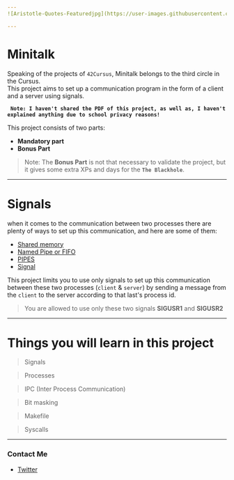 ```yaml
---
![Aristotle-Quotes-Featuredjpg](https://user-images.githubusercontent.com/49293816/210177590-ddeda375-331b-44a2-a766-4e9153250a7a.jpeg)

---
```


# Minitalk

Speaking of the projects of `42Cursus`, Minitalk belongs to the third circle in the Cursus. <br/>
This project aims to set up a communication program in the form of a client and a server using signals.

**``` Note: I haven't shared the PDF of this project, as well as, I haven't explained anything due to school privacy reasons!```**

This project consists of two parts:
- **Mandatory part**
- **Bonus Part**

> Note: The **Bonus Part** is not that necessary to validate the project, but it gives some extra XPs and days for the **`The Blackhole`**.

---

# Signals

when it comes to the communication between two processes there are plenty of ways to set up this communication, and here are some of them:
- [Shared memory](https://www.geeksforgeeks.org/ipc-shared-memory/)
- [Named Pipe or FIFO](https://www.geeksforgeeks.org/named-pipe-fifo-example-c-program/)
- [PIPES](https://www.ibm.com/docs/en/aix/7.1?topic=io-working-pipes)
- [Signal](https://www.geeksforgeeks.org/signals-c-language/)

This project limits you to use only signals to set up this communication between these two processes (`client` & `server`) by sending a message from the `client` to the server according to that last's process id.

> You are allowed to use only these two signals **SIGUSR1** and **SIGUSR2**

---

# Things you will learn in this project

> Signals

> Processes

> IPC (Inter Process Communication)

> Bit masking

> Makefile

> Syscalls

---

### **Contact Me**

* [Twitter][_1]

[_1]: https://twitter.com/amait0u


[_1]: https://twitter.com/amait0u
[_2]: https://www.instagram.com/amait0u
